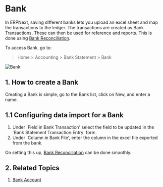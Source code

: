 <!-- add-breadcrumbs -->
# Bank

In ERPNext, saving different banks lets you upload an excel sheet and map the transactions to the ledger. The transactions are created as Bank Transactions. These can then be used for reference and reports. This is done using [Bank Reconciliation](/docs/user/manual/en/accounts/bank-reconciliation).

To access Bank, go to:
> Home > Accounting > Bank Statement > Bank

![Bank](/docs/v12/assets/img/accounts/bank.png)

## 1. How to create a Bank
Creating a Bank is simple, go to the Bank list, click on New, and enter a name.

## 1.1 Configuring data import for a Bank

1. Under 'Field in Bank Transaction' select the field to be updated in the 'Bank Statement Transaction Entry' form.
1. Under 'Column in Bank File', enter the column in the excel file exported from the bank.

On setting this up, [Bank Reconciliation](/docs/user/manual/en/accounts/bank-reconciliation) can be done smoothly.

## 2. Related Topics
1. [Bank Account](/docs/user/manual/en/accounts/bank-account)

